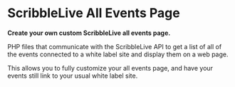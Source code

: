 ScribbleLive All Events Page
===============

**Create your own custom ScribbleLive all events page.**

PHP files that communicate with the ScribbleLive API to get a list of all of the events connected to a white label site and display them on a web page.

This allows you to fully customize your all events page, and have your events still link to your usual white label site.
